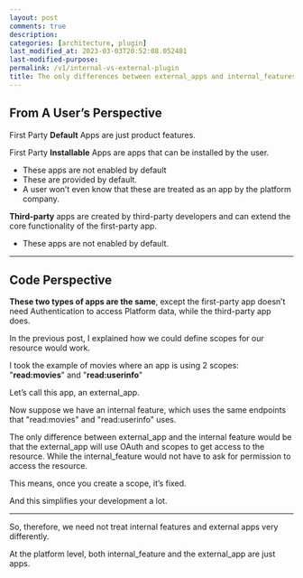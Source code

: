 ```yaml
---
layout: post
comments: true
description:
categories: [architecture, plugin]
last_modified_at: 2023-03-03T20:52:08.052481
last-modified-purpose:
permalink: /v1/internal-vs-external-plugin
title: The only differences between external_apps and internal_features in a plugin architecture
---
```


## From A User’s Perspective

First Party **Default** Apps are just product features.

First Party **Installable** Apps are apps that can be installed by the user.

- These apps are not enabled by default
- These are provided by default.
- A user won’t even know that these are treated as an app by the platform company.

**Third-party** apps are created by third-party developers and can extend the core functionality of the first-party app.

- These apps are not enabled by default.

---

## Code Perspective

**These two types of apps are the same**, except the first-party app doesn’t need Authentication to access Platform data, while the third-party app does.

In the previous post, I explained how we could define scopes for our resource would work.

I took the example of movies where an app is using 2 scopes: "**read:movies**" and "**read:userinfo**"

Let’s call this app, an external_app.

Now suppose we have an internal feature, which uses the same endpoints that "read:movies" and "read:userinfo" uses.

The only difference between external_app and the internal feature would be that the external_app will use OAuth and scopes to get access to the resource. While the internal_feature would not have to ask for permission to access the resource.

This means, once you create a scope, it’s fixed.

And this simplifies your development a lot.

---

So, therefore, we need not treat internal features and external apps very differently.

At the platform level, both internal_feature and the external_app are just apps.
